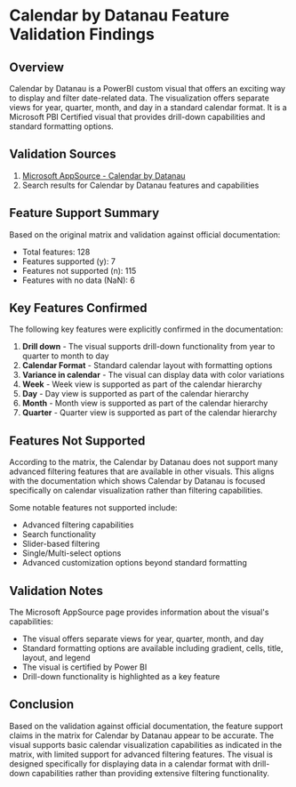 # Calendar by Datanau Feature Validation Findings

## Overview

Calendar by Datanau is a PowerBI custom visual that offers an exciting way to display and filter date-related data. The visualization offers separate views for year, quarter, month, and day in a standard calendar format. It is a Microsoft PBI Certified visual that provides drill-down capabilities and standard formatting options.

## Validation Sources

1. [Microsoft AppSource - Calendar by Datanau](https://appsource.microsoft.com/en-us/product/power-bi-visuals/au-consultoriainformticaunipessoallda1659545280341.calendar_v0)
2. Search results for Calendar by Datanau features and capabilities

## Feature Support Summary

Based on the original matrix and validation against official documentation:

- Total features: 128
- Features supported (y): 7
- Features not supported (n): 115
- Features with no data (NaN): 6

## Key Features Confirmed

The following key features were explicitly confirmed in the documentation:

1. **Drill down** - The visual supports drill-down functionality from year to quarter to month to day
2. **Calendar Format** - Standard calendar layout with formatting options
3. **Variance in calendar** - The visual can display data with color variations
4. **Week** - Week view is supported as part of the calendar hierarchy
5. **Day** - Day view is supported as part of the calendar hierarchy
6. **Month** - Month view is supported as part of the calendar hierarchy
7. **Quarter** - Quarter view is supported as part of the calendar hierarchy

## Features Not Supported

According to the matrix, the Calendar by Datanau does not support many advanced filtering features that are available in other visuals. This aligns with the documentation which shows Calendar by Datanau is focused specifically on calendar visualization rather than filtering capabilities.

Some notable features not supported include:

- Advanced filtering capabilities
- Search functionality
- Slider-based filtering
- Single/Multi-select options
- Advanced customization options beyond standard formatting

## Validation Notes

The Microsoft AppSource page provides information about the visual's capabilities:

- The visual offers separate views for year, quarter, month, and day
- Standard formatting options are available including gradient, cells, title, layout, and legend
- The visual is certified by Power BI
- Drill-down functionality is highlighted as a key feature

## Conclusion

Based on the validation against official documentation, the feature support claims in the matrix for Calendar by Datanau appear to be accurate. The visual supports basic calendar visualization capabilities as indicated in the matrix, with limited support for advanced filtering features. The visual is designed specifically for displaying data in a calendar format with drill-down capabilities rather than providing extensive filtering functionality.
